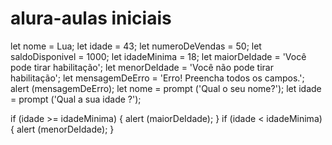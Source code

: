 # alura-aulas iniciais

let nome = Lua;
let idade = 43; 
let numeroDeVendas = 50;
let saldoDisponivel = 1000;
let idadeMinima = 18;
let maiorDeIdade = 'Você pode tirar habilitação';
let menorDeIdade = 'Você não pode tirar habilitação';
let mensagemDeErro = 'Erro! Preencha todos os campos.';
alert (mensagemDeErro);
let nome = prompt ('Qual o seu nome?');
let idade = prompt ('Qual a sua idade ?');

if (idade >= idadeMinima) {
    alert (maiorDeIdade);
} 
if (idade < idadeMinima) {
    alert (menorDeIdade);
}
